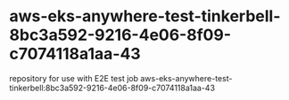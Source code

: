 # aws-eks-anywhere-test-tinkerbell-8bc3a592-9216-4e06-8f09-c7074118a1aa-43
repository for use with E2E test job aws-eks-anywhere-test-tinkerbell:8bc3a592-9216-4e06-8f09-c7074118a1aa-43
